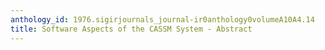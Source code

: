 ```yaml
---
anthology_id: 1976.sigirjournals_journal-ir0anthology0volumeA10A4.14
title: Software Aspects of the CASSM System - Abstract
---
```

